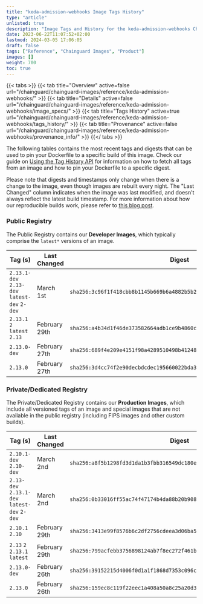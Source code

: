 ```yaml
---
title: "keda-admission-webhooks Image Tags History"
type: "article"
unlisted: true
description: "Image Tags and History for the keda-admission-webhooks Chainguard Image"
date: 2023-06-22T11:07:52+02:00
lastmod: 2024-03-05 17:06:05
draft: false
tags: ["Reference", "Chainguard Images", "Product"]
images: []
weight: 700
toc: true
---
```


{{< tabs >}}
{{< tab title="Overview" active=false url="/chainguard/chainguard-images/reference/keda-admission-webhooks/" >}}
{{< tab title="Details" active=false url="/chainguard/chainguard-images/reference/keda-admission-webhooks/image_specs/" >}}
{{< tab title="Tags History" active=true url="/chainguard/chainguard-images/reference/keda-admission-webhooks/tags_history/" >}}
{{< tab title="Provenance" active=false url="/chainguard/chainguard-images/reference/keda-admission-webhooks/provenance_info/" >}}
{{</ tabs >}}

The following tables contains the most recent tags and digests that can be used to pin your Dockerfile to a specific build of this image. Check our guide on [Using the Tag History API](/chainguard/chainguard-images/using-the-tag-history-api/) for information on how to fetch all tags from an image and how to pin your Dockerfile to a specific digest.

Please note that digests and timestamps only change when there is a change to the image, even though images are rebuilt every night. The "Last Changed" column indicates when the image was last modified, and doesn't always reflect the latest build timestamp. For more information about how our reproducible builds work, please refer to [this blog post](https://www.chainguard.dev/unchained/reproducing-chainguards-reproducible-image-builds).

### Public Registry
The Public Registry contains our **Developer Images**, which typically comprise the `latest*` versions of an image.

| Tag (s)                                       | Last Changed  | Digest                                                                    |
|-----------------------------------------------|---------------|---------------------------------------------------------------------------|
|  `2.13.1-dev` `2.13-dev` `latest-dev` `2-dev` | March 1st     | `sha256:3c96f1f418cbb8b1145b669b6a4882b5b2171dbcb5f759ddf558d8aa8a7f2ad1` |
|  `2.13.1` `2` `latest` `2.13`                 | February 29th | `sha256:a4b34d1f46de373582664adb1ce9b4860c20262b6fb3175722555aaad00ae76d` |
|  `2.13.0-dev`                                 | February 27th | `sha256:689f4e209e4151f98a4289510498b4124823d09bfb14b881fac510cf42f486fd` |
|  `2.13.0`                                     | February 27th | `sha256:3d4cc74f2e90decbdcdec195660022bda30e4faff05b67b31cc62070186b0e63` |


### Private/Dedicated Registry
The Private/Dedicated Registry contains our **Production Images**, which include all versioned tags of an image and special images that are not available in the public registry (including FIPS images and other custom builds).

| Tag (s)                                       | Last Changed  | Digest                                                                    |
|-----------------------------------------------|---------------|---------------------------------------------------------------------------|
|  `2.10.1-dev` `2.10-dev`                      | March 2nd     | `sha256:a8f5b1298fd3d1da1b3fbb316549dc180eba022ff6b176a93670f72584f11f09` |
|  `2.13-dev` `2.13.1-dev` `latest-dev` `2-dev` | March 2nd     | `sha256:0b33016ff55ac74f47174b4da88b20b908858ae997be15cd5f086e88a351e0b7` |
|  `2.10.1` `2.10`                              | February 29th | `sha256:3413e99f8576b6c2df2756cdeea3d06ba5eebecc3e7d2b4c3f031340dda6db3d` |
|  `2.13` `2` `2.13.1` `latest`                 | February 29th | `sha256:799acfebb3756898124ab7f8ec272f461b01ca71b2f35456b0a1f873050c090d` |
|  `2.13.0-dev`                                 | February 26th | `sha256:39152215d4006f0d1a1f1868d7353c096c6a66508a912b8c28216c432901bff7` |
|  `2.13.0`                                     | February 26th | `sha256:159ec8c119f22eec1a408a50a8c25a20d3641afd179626444d65e64a980e9e94` |

